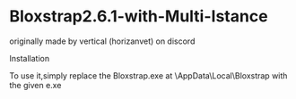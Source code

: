 # Bloxstrap2.6.1-with-Multi-Istance
originally made by vertical (horizanvet) on discord

Installation

To use it,simply replace the Bloxstrap.exe at \AppData\Local\Bloxstrap with the given e.xe
